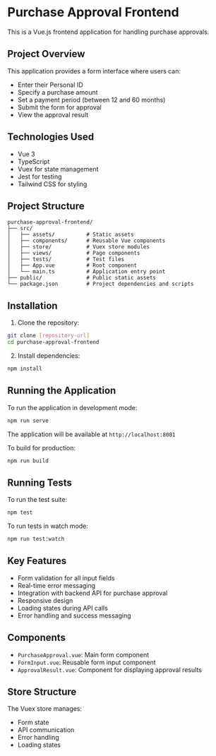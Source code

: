 # Purchase Approval Frontend

This is a Vue.js frontend application for handling purchase approvals. 

## Project Overview

This application provides a form interface where users can:
- Enter their Personal ID 
- Specify a purchase amount 
- Set a payment period (between 12 and 60 months)
- Submit the form for approval
- View the approval result

## Technologies Used

- Vue 3
- TypeScript
- Vuex for state management
- Jest for testing
- Tailwind CSS for styling

## Project Structure

```
purchase-approval-frontend/
├── src/
│   ├── assets/          # Static assets
│   ├── components/      # Reusable Vue components
│   ├── store/           # Vuex store modules
│   ├── views/           # Page components
│   ├── tests/           # Test files
│   ├── App.vue          # Root component
│   └── main.ts          # Application entry point
├── public/              # Public static assets
└── package.json         # Project dependencies and scripts
```

## Installation

1. Clone the repository:
```bash
git clone [repository-url]
cd purchase-approval-frontend
```

2. Install dependencies:
```bash
npm install
```

## Running the Application

To run the application in development mode:
```bash
npm run serve
```

The application will be available at `http://localhost:8081`

To build for production:
```bash
npm run build
```

## Running Tests

To run the test suite:
```bash
npm test
```

To run tests in watch mode:
```bash
npm run test:watch
```

## Key Features

- Form validation for all input fields
- Real-time error messaging
- Integration with backend API for purchase approval
- Responsive design
- Loading states during API calls
- Error handling and success messaging

## Components

- `PurchaseApproval.vue`: Main form component
- `FormInput.vue`: Reusable form input component
- `ApprovalResult.vue`: Component for displaying approval results

## Store Structure

The Vuex store manages:
- Form state
- API communication
- Error handling
- Loading states
